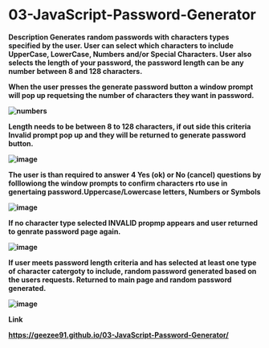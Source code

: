 # 03-JavaScript-Password-Generator

<b> Description <b>
Generates random passwords with characters types specified by the user. User can select which characters to include UpperCase, LowerCase, Numbers and/or  Special Characters. User also selects the length of your password, the password length can be any number between 8 and 128 characters.

When the user presses the generate password button a window prompt will pop up requetsing the number of characters they want in password.
 
 
 ![numbers](https://user-images.githubusercontent.com/3950562/187989082-74907fef-db62-44c7-a6fb-ba8d272eb02c.png)

 
  Length needs to be between 8 to 128 characters, if out side this criteria Invalid prompt pop up and they will be returned to generate password button.
 
![image](https://user-images.githubusercontent.com/3950562/187994534-a98b73f4-1bd7-467e-9650-0b2339e58e2a.png)

The user is than required to answer 4  Yes (ok) or No (cancel) questions by folllowiong the  window prompts to confirm characters rto use in genertaing password.Uppercase/Lowercase letters, Numbers or Symbols
 
![image](https://user-images.githubusercontent.com/3950562/187994061-9ae7c749-1d84-4c7f-b001-fd181a1b895d.png)

If no character type selected INVALID propmp appears and user returned to genrate password page again.

 ![image](https://user-images.githubusercontent.com/3950562/187994978-98b99c00-d024-490a-a0bb-2a4aeec35a8d.png)

 If user meets password length criteria and has selected at least one type of character catergoty to include, random password generated based on the users requests. 
 Returned to main page and random password generated.
 
 ![image](https://user-images.githubusercontent.com/3950562/187995285-9fc95645-e3f3-4916-9a6c-933d6060edab.png)





<b> Link <b>


https://geezee91.github.io/03-JavaScript-Password-Generator/ 
